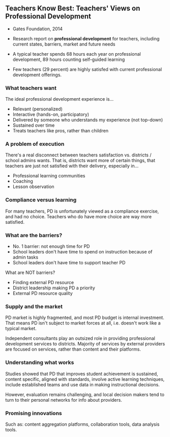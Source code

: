 ## Teachers Know Best: Teachers' Views on Professional Development

- Gates Foundation, 2014

- Research report on **professional development** for teachers, including
  current states, barriers, market and future needs

- A typical teacher spends 68 hours each year on professional development, 89
  hours counting self-guided learning

- Few teachers (29 percent) are highly satisfed with current professional
  development offerings.


### What teachers want

The ideal professional development experience is...

- Relevant (personalized)
- Interactive (hands-on, participatory)
- Delivered by someone who understands my experience (not top-down)
- Sustained over time
- Treats teachers like pros, rather than children


### A problem of execution

There's a real disconnect between teachers satisfaction vs. districts / school admins wants.  That is, districts want more of certain things, that teachers are just not satisfied with their delivery, especially in...

- Professional learning communities
- Coaching
- Lesson observation


### Compliance versus learning

For many teachers, PD is unfortunately viewed as a compliance exercise, and had no choice.  Teachers who do have more choice are way more satisfied.


### What are the barriers?

- No. 1 barrier: not enough time for PD
- School leaders don't have time to spend on instruction because of admin tasks
- School leaders don't have time to support teacher PD

What are NOT barriers?

- Finding external PD resource
- District leadership making PD a priority
- External PD resource quality


### Supply and the market

PD market is highly fragmented, and most PD budget is internal investment.  That means PD isn't subject to market forces at all, i.e. doesn't work like a typical market.

Independent consultants play an outsized role in providing professional development services to districts.  Majority of services by external providers are focused on services, rather than content and their platforms.


### Understanding what works

Studies showed that PD that improves student achievement is sustained, content specific, aligned with standards, involve active learning techniques, include established teams and use data in making instructional decisions.

However, evaluation remains challenging, and local decision makers tend to turn to their personal networks for info about providers.


### Promising innovations

Such as: content aggregation platforms, collaboration tools, data analysis tools.

